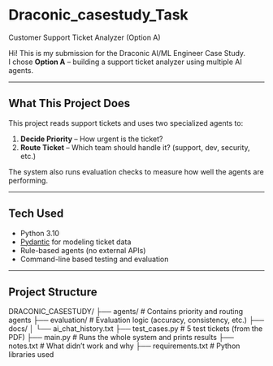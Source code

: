 # Draconic_casestudy_Task

Customer Support Ticket Analyzer (Option A)

Hi! This is my submission for the Draconic AI/ML Engineer Case Study.  
I chose **Option A** – building a support ticket analyzer using multiple AI agents.

---

## What This Project Does

This project reads support tickets and uses two specialized agents to:

1. **Decide Priority** – How urgent is the ticket?  
2. **Route Ticket** – Which team should handle it? (support, dev, security, etc.)

The system also runs evaluation checks to measure how well the agents are performing.

---

## Tech Used

- Python 3.10  
- [Pydantic](https://docs.pydantic.dev/) for modeling ticket data  
- Rule-based agents (no external APIs)  
- Command-line based testing and evaluation

---

## Project Structure

DRACONIC_CASESTUDY/
├── agents/ # Contains priority and routing agents
├── evaluation/ # Evaluation logic (accuracy, consistency, etc.)
├── docs/
│ └── ai_chat_history.txt
├── test_cases.py # 5 test tickets (from the PDF)
├── main.py # Runs the whole system and prints results
├── notes.txt # What didn’t work and why
├── requirements.txt # Python libraries used
